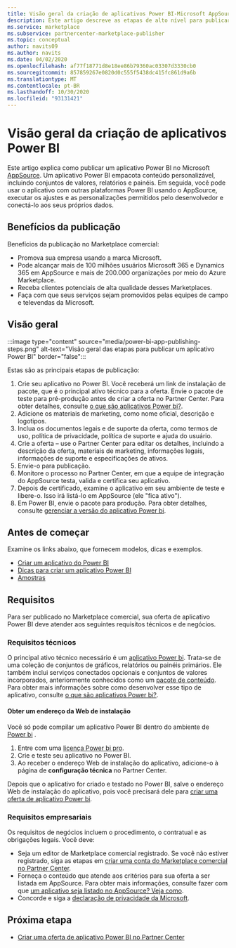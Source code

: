 ```yaml
---
title: Visão geral da criação de aplicativos Power BI-Microsoft AppSource
description: Este artigo descreve as etapas de alto nível para publicar um aplicativo de Power BI para Microsoft AppSource. Os requisitos técnicos e comerciais que seu aplicativo Power BI deve atender para serem publicados no mercado comercial também são fornecidos.
ms.service: marketplace
ms.subservice: partnercenter-marketplace-publisher
ms.topic: conceptual
author: navits09
ms.author: navits
ms.date: 04/02/2020
ms.openlocfilehash: af77f18771d8e18ee86b79360ac03307d3330cb0
ms.sourcegitcommit: 857859267e0820d0c555f5438dc415fc861d9a6b
ms.translationtype: MT
ms.contentlocale: pt-BR
ms.lasthandoff: 10/30/2020
ms.locfileid: "93131421"
---
```

# <a name="power-bi-app-creation-overview"></a>Visão geral da criação de aplicativos Power BI

Este artigo explica como publicar um aplicativo Power BI no Microsoft [AppSource](https://appsource.microsoft.com/). Um aplicativo Power BI empacota conteúdo personalizável, incluindo conjuntos de valores, relatórios e painéis. Em seguida, você pode usar o aplicativo com outras plataformas Power BI usando o AppSource, executar os ajustes e as personalizações permitidos pelo desenvolvedor e conectá-lo aos seus próprios dados.

## <a name="publishing-benefits"></a>Benefícios da publicação

Benefícios da publicação no Marketplace comercial:

- Promova sua empresa usando a marca Microsoft.
- Pode alcançar mais de 100 milhões usuários Microsoft 365 e Dynamics 365 em AppSource e mais de 200.000 organizações por meio do Azure Marketplace.
- Receba clientes potenciais de alta qualidade desses Marketplaces.
- Faça com que seus serviços sejam promovidos pelas equipes de campo e televendas da Microsoft.

## <a name="overview"></a>Visão geral

:::image type="content" source="media/power-bi-app-publishing-steps.png" alt-text="Visão geral das etapas para publicar um aplicativo Power BI" border="false":::

Estas são as principais etapas de publicação:

1. Crie seu aplicativo no Power BI. Você receberá um link de instalação de pacote, que é o principal ativo técnico para a oferta. Envie o pacote de teste para pré-produção antes de criar a oferta no Partner Center. Para obter detalhes, consulte [o que são aplicativos Power bi?](/power-bi/service-template-apps-overview).
2. Adicione os materiais de marketing, como nome oficial, descrição e logotipos.
3. Inclua os documentos legais e de suporte da oferta, como termos de uso, política de privacidade, política de suporte e ajuda do usuário.
4. Crie a oferta – use o Partner Center para editar os detalhes, incluindo a descrição da oferta, materiais de marketing, informações legais, informações de suporte e especificações de ativos.
5. Envie-o para publicação.
6. Monitore o processo no Partner Center, em que a equipe de integração do AppSource testa, valida e certifica seu aplicativo.
7. Depois de certificado, examine o aplicativo em seu ambiente de teste e libere-o. Isso irá listá-lo em AppSource (ele "fica ativo").
8. Em Power BI, envie o pacote para produção. Para obter detalhes, consulte [gerenciar a versão do aplicativo Power bi](/power-bi/service-template-apps-create#manage-the-template-app-release).

## <a name="before-you-begin"></a>Antes de começar

Examine os links abaixo, que fornecem modelos, dicas e exemplos.

- [Criar um aplicativo do Power BI](/power-bi/service-template-apps-create)
- [Dicas para criar um aplicativo Power BI](/power-bi/service-template-apps-tips)
- [Amostras](/power-bi/service-template-apps-samples)

## <a name="requirements"></a>Requisitos

Para ser publicado no Marketplace comercial, sua oferta de aplicativo Power BI deve atender aos seguintes requisitos técnicos e de negócios.

### <a name="technical-requirements"></a>Requisitos técnicos

O principal ativo técnico necessário é um [aplicativo Power bi](/power-bi/connect-data/service-template-apps-overview). Trata-se de uma coleção de conjuntos de gráficos, relatórios ou painéis primários. Ele também inclui serviços conectados opcionais e conjuntos de valores incorporados, anteriormente conhecidos como um [pacote de conteúdo](/power-bi/service-organizational-content-pack-introduction). Para obter mais informações sobre como desenvolver esse tipo de aplicativo, consulte [o que são aplicativos Power bi?](/power-bi/connect-data/service-template-apps-overview).

#### <a name="get-an-installation-web-address"></a>Obter um endereço da Web de instalação

Você só pode compilar um aplicativo Power BI dentro do ambiente de [Power bi](https://powerbi.microsoft.com/) .

1. Entre com uma [licença Power bi pro](/power-bi/service-admin-purchasing-power-bi-pro).
2. Crie e teste seu aplicativo no Power BI.
3. Ao receber o endereço Web de instalação do aplicativo, adicione-o à página de **configuração técnica** no Partner Center.

Depois que o aplicativo for criado e testado no Power BI, salve o endereço Web de instalação do aplicativo, pois você precisará dele para [criar uma oferta de aplicativo Power bi](create-power-bi-app-offer.md).

### <a name="business-requirements"></a>Requisitos empresariais

Os requisitos de negócios incluem o procedimento, o contratual e as obrigações legais. Você deve:

- Seja um editor de Marketplace comercial registrado. Se você não estiver registrado, siga as etapas em [criar uma conta do Marketplace comercial no Partner Center](create-account.md).
- Forneça o conteúdo que atende aos critérios para sua oferta a ser listada em AppSource. Para obter mais informações, consulte fazer com que [um aplicativo seja listado no AppSource? Veja como](https://appsource.microsoft.com/blogs/have-an-app-to-list-on-appsource-here-s-how).
- Concorde e siga a [declaração de privacidade da Microsoft](https://privacy.microsoft.com/privacystatement).

## <a name="next-step"></a>Próxima etapa

- [Criar uma oferta de aplicativo Power BI no Partner Center](create-power-bi-app-offer.md)